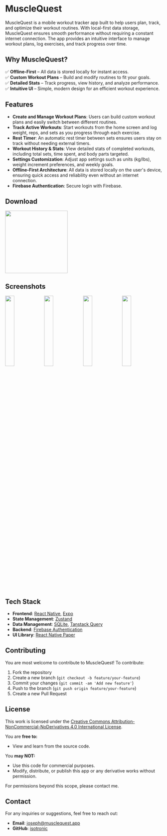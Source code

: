 # MuscleQuest

MuscleQuest is a mobile workout tracker app built to help users plan, track, and optimize their workout routines. With local-first data storage, MuscleQuest ensures smooth performance without requiring a constant internet connection. The app provides an intuitive interface to manage workout plans, log exercises, and track progress over time.

## Why MuscleQuest?

✅ **Offline-First** – All data is stored locally for instant access.  
✅ **Custom Workout Plans** – Build and modify routines to fit your goals.  
✅ **Detailed Stats** – Track progress, view history, and analyze performance.  
✅ **Intuitive UI** – Simple, modern design for an efficient workout experience.

## Features

- **Create and Manage Workout Plans**: Users can build custom workout plans and easily switch between different routines.
- **Track Active Workouts**: Start workouts from the home screen and log weight, reps, and sets as you progress through each exercise.
- **Rest Timer**: An automatic rest timer between sets ensures users stay on track without needing external timers.
- **Workout History & Stats**: View detailed stats of completed workouts, including total sets, time spent, and body parts targeted.
- **Settings Customization**: Adjust app settings such as units (kg/lbs), weight increment preferences, and weekly goals.
- **Offline-First Architecture**: All data is stored locally on the user's device, ensuring quick access and reliability even without an internet connection.
- **Firebase Authentication**: Secure login with Firebase.

## Download

<p align="left">
  <a href="https://play.google.com/store/apps/details?id=com.musclequest">
    <img src="https://play.google.com/intl/en_us/badges/static/images/badges/en_badge_web_generic.png" width="200px"/>
  </a>
</p>

## Screenshots

<p align="left">
  <img src="https://musclequest.app/static/screenshot1-home-b437e7a2fb79c8c381a279fe739ba693.png" width="24%" />
  <img src="https://musclequest.app/static/screenshot5-exercises-77140d0bac1340b355cba39164ea6ab4.png" width="24%" />
  <img src="https://musclequest.app/static/screenshot4-create-plan-dc6a934cba538ac35c16242d712984e1.png" width="24%" />
  <img src="https://musclequest.app/static/screenshot2-stats-945c051cf02ce4e1f433f9eeef3b4e97.png" width="24%" />
</p>

## Tech Stack

- **Frontend**: [React Native](https://reactnative.dev/), [Expo](https://expo.dev/)
- **State Management**: [Zustand](https://zustand.docs.pmnd.rs/getting-started/introduction)
- **Data Management**: [SQLite](https://docs.expo.dev/versions/latest/sdk/sqlite/), [Tanstack Query](https://tanstack.com/query/latest)
- **Backend**: [Firebase Authentication](https://firebase.google.com/products/auth)
- **UI Library**: [React Native Paper](https://reactnativepaper.com/)

## Contributing

You are most welcome to contribute to MuscleQuest! To contribute:

1. Fork the repository
2. Create a new branch (`git checkout -b feature/your-feature`)
3. Commit your changes (`git commit -am 'Add new feature'`)
4. Push to the branch (`git push origin feature/your-feature`)
5. Create a new Pull Request

## License

This work is licensed under the [Creative Commons Attribution-NonCommercial-NoDerivatives 4.0 International License](https://creativecommons.org/licenses/by-nc-nd/4.0/).

You are **free to:**

- View and learn from the source code.

You **may NOT:**

- Use this code for commercial purposes.
- Modify, distribute, or publish this app or any derivative works without permission.

For permissions beyond this scope, please contact me.

## Contact

For any inquiries or suggestions, feel free to reach out:

- **Email**: <joseph@musclequest.app>
- **GitHub**: [isotronic](https://github.com/isotronic)
